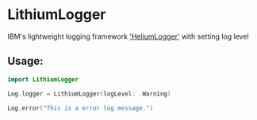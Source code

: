# LithiumLogger
IBM's lightweight logging framework ['HeliumLogger'](https://github.com/IBM-Swift/HeliumLogger.git) with setting log level

## Usage:

```swift
import LithiumLogger

Log.logger = LithiumLogger(logLevel: .Warning)

Log.error("This is a error log message.")
```